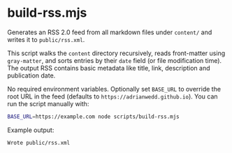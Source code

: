 # build-rss.mjs

Generates an RSS 2.0 feed from all markdown files under `content/` and writes it to `public/rss.xml`.

This script walks the `content` directory recursively, reads front-matter using `gray-matter`, and sorts entries by their `date` field (or file modification time). The output RSS contains basic metadata like title, link, description and publication date.

No required environment variables. Optionally set `BASE_URL` to override the root URL in the feed (defaults to `https://adrianwedd.github.io`). You can run the script manually with:

```bash
BASE_URL=https://example.com node scripts/build-rss.mjs
```

Example output:

```text
Wrote public/rss.xml
```
